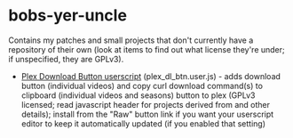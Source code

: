 bobs-yer-uncle
==============

Contains my patches and small projects that don't currently have a repository of their own (look at items to find out what license they're under; if unspecified, they are GPLv3).

* [Plex Download Button userscript](plex_dl_btn.user.js) (plex_dl_btn.user.js) - adds download button (individual videos) and copy curl download command(s) to clipboard (individual videos and seasons) button to plex (GPLv3 licensed; read javascript header for projects derived from and other details); install from the "Raw" button link if you want your userscript editor to keep it automatically updated (if you enabled that setting)

